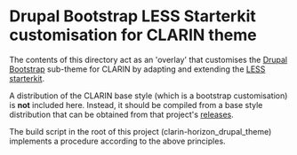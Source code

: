 # Drupal Bootstrap LESS Starterkit customisation for CLARIN theme
The contents of this directory act as an 'overlay' that customises the 
[Drupal Bootstrap](https://drupal-bootstrap.org) sub-theme for CLARIN by adapting and
extending the [LESS starterkit](https://drupal-bootstrap.org/api/bootstrap/starterkits%21less%21README.md/7).

A distribution of the CLARIN base style (which is a bootstrap customisation) is **not** 
included here. Instead, it should be compiled from a base style distribution that can be 
obtained from that project's [releases](https://github.com/clarin-eric/base_style/releases). 

The build script in the root of this project (clarin-horizon_drupal_theme) implements a procedure 
according to the above principles.

